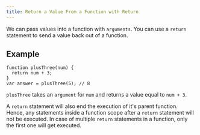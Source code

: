 ```yaml
---
title: Return a Value From a Function with Return
---
```

We can pass values into a function with `arguments`. You can use a `return` statement to send a value back out of a function.

## Example

    function plusThree(num) {
      return num + 3;
    }
    var answer = plusThree(5); // 8

`plusThree` takes an `argument` for `num` and returns a value equal to `num + 3`.

A `return` statement will also end the execution of it's parent function. Hence, any statements inside a function scope after a `return` statement will not be executed. In case of multiple `return` statements in a function, only the first one will get executed.